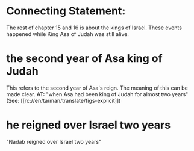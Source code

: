 # Connecting Statement:

The rest of chapter 15 and 16 is about the kings of Israel. These events happened while King Asa of Judah was still alive.

# the second year of Asa king of Judah

This refers to the second year of Asa's reign. The meaning of this can be made clear. AT: "when Asa had been king of Judah for almost two years" (See: [[rc://en/ta/man/translate/figs-explicit]])

# he reigned over Israel two years

"Nadab reigned over Israel two years"

